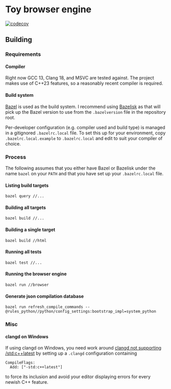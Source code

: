 # Toy browser engine

[![codecov](https://codecov.io/gh/robinlinden/hastur/branch/master/graph/badge.svg?token=1H16FDJ3ML)][codecov]

## Building

### Requirements

#### Compiler

Right now GCC 13, Clang 18, and MSVC are tested against. The project makes use
of C++23 features, so a reasonably recent compiler is required.

#### Build system

[Bazel][bazel] is used as the build system. I recommend using
[Bazelisk][bazelisk] as that will pick up the Bazel version to use from the
`.bazelversion` file in the repository root.

Per-developer configuration (e.g. compiler used and build type) is managed in
a gitignored `.bazelrc.local` file. To set this up for your environment, copy
`.bazelrc.local.example` to `.bazelrc.local` and edit to suit your compiler of
choice.

### Process

The following assumes that you either have Bazel or Bazelisk under the name
`bazel` on your `PATH` and that you have set up your `.bazelrc.local` file.

#### Listing build targets

`bazel query //...`

#### Building all targets

`bazel build //...`

#### Building a single target

`bazel build //html`

#### Running all tests

`bazel test //...`

#### Running the browser engine

`bazel run //browser`

#### Generate json compilation database

`bazel run refresh_compile_commands --@rules_python//python/config_settings:bootstrap_impl=system_python`

### Misc

#### clangd on Windows

If using clangd on Windows, you need work around [clangd not supporting
/std:c++latest][clangd-on-windows] by setting up a `.clangd` configuration
containing

```
CompileFlags:
  Add: ["-std:c++latest"]
```

to force its inclusion and avoid your editor displaying errors for every newish
C++ feature.

[bazel]: https://bazel.build
[bazelisk]: https://github.com/bazelbuild/bazelisk
[clangd-on-windows]: https://github.com/clangd/clangd/issues/527
[codecov]: https://app.codecov.io/gh/robinlinden/hastur
